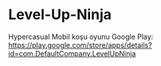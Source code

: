 # Level-Up-Ninja
Hypercasual Mobil koşu oyunu
Google Play: https://play.google.com/store/apps/details?id=com.DefaultCompany.LevelUpNinja

